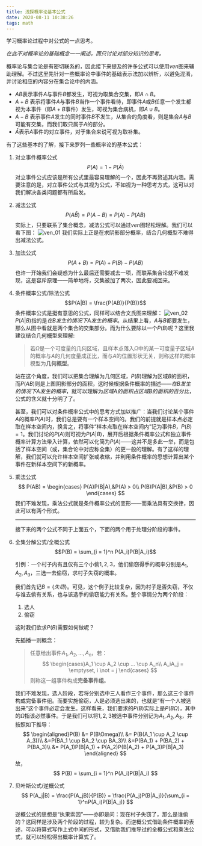 ```yaml
---
title: 浅探概率论基本公式
date: 2020-08-11 10:38:26
tags: math
---
```


学习概率论过程中对公式的一点思考。

<!--more-->

*在此不对概率论的基础概念一一阐述，而只讨论对部分知识的思考。*

概率论与集合论是有密切联系的，因此接下来提及的许多公式可以使用$ven$图来辅助理解。不过这里先针对一些概率论中事件的基础表示法加以辨析，以避免混淆，并讨论相应的内容分在集合论中的内涵。

- $AB$表示事件$A$与事件$B$都发生，可视为取集合交集，即$A \cap B$。
- $A + B$ 表示将事件$A$与事件$B$当作一个事件看待，即事件$A$或$B$任意一个发生都视为本事件（即$A + B$事件）发生，可视为集合病机，即$A \cup B$。
- $A - B$ 表示事件$A$发生的同时事件$B$不发生，从集合的角度看，则是集合$A$与$B$可能有交集，而我们取只属于$A$的部分。
- $\bar A$表示$A$事件的对立事件，对于集合来说可视为取补集。

有了这些基本的了解，接下来罗列一些概率论的基本公式：

1. 对立事件概率公式
    $$P(A) = 1 - P(\bar A)$$
    对立事件公式应该是所有公式里最容易理解的一个，因此不再赘述其内涵。需要注意的是，对立事件公式与其视为公式，不如视为一种思考方式，这可以对我们解决各类问题都有所启发。
2. 减法公式
    $$P(A \bar B) = P(A - B) = P(A) - P(AB)$$
    实际上，只要联系了集合概念，减法公式可以通过$ven$图轻松理解。我们可以看下图：
    ![ven_01](https://user-images.githubusercontent.com/61586472/89872541-af1e0880-dbeb-11ea-92c9-cc70835bfbe7.png)
    我们实际上正是在求阴影部分概率，结合几何概型不难得出减法公式。
3. 加法公式
    $$P(A + B) = P(A) + P(B) - P(AB)$$
    也许一开始我们会疑惑为什么最后还需要减去一项，而联系集合论就不难发现，这是容斥原理——简单地将，交集被加了两次，因此要减回来。
4. 条件概率公式/除法公式
    $$P(A|B) = \frac{P(AB)}{P(B)}$$
    条件概率公式是挺有意思的公式，同样可以结合文氏图来理解：
    ![ven_02](https://user-images.githubusercontent.com/61586472/89872547-b0e7cc00-dbeb-11ea-993e-c88c63b8deea.png)
    $P(A|B)$指的是*在$B$发生的情况下$A$发生的概率*。从结果上看，$A$与$B$都要发生，那么从图中看就是两个集合的交集部分。而为什么要除以一个$P(B)$呢？这里我建议结合几何概型来理解:

    > 若$\Omega$是一个可度量的几何区域，且样本点落入$\Omega$中的某一可度量子区域$A$的概率与$A$的几何度量成正比，而与$A$的位置形状无关，则称这样的概率模型为**几何概型**。

    站在这个角度，我们可以把集合理解为几何区域，$P(B)$理解为区域$B$的面积，而$P(AB)$则是上图阴影部分的面积，这时候根据条件概率的描述——*在$B$发生的情况下$A$发生的概率*，就可以理解为*区域$A$的面积占区域$B$的面积的百分比*，公式的含义就十分明了了。

    甚至，我们可以对条件概率公式中的思考方式加以推广：当我们讨论某个事件$A$的概率$P(A)$时，我们总是要有一个样本空间的。我们的前提就是样本点必定取在样本空间内，换言之，将事件“样本点取在样本空间内”记为事件$B$，$P(B) = 1$。我们讨论的$P(A)$则可视为$P(A|B)$，展开后根据条件概率公式和独立事件概率计算方法带入计算，依然可以化简为$P(A)$——这并不是多此一举，而是包括了样本空间（或，集合论中对应称全集）的更一般的理解。有了这样的理解，我们就可以允许样本空间扩张或收缩，并利用条件概率的思想计算出某个事件在新样本空间下的新概率。

5. 乘法公式
    $$
    P(AB) = \begin{cases}
    P(A)P(B|A),&P(A) > 0\\
    P(B)P(A|B),&P(B) > 0
    \end{cases}
    $$
    我们不难发现，乘法公式就是条件概率公式的变形——而乘法具有交换律，因此可以有两个形式。

    ---

    接下来的两个公式不同于上面五个，下面的两个用于处理分阶段的事件。

6. 全集分解公式/全概公式
    $$P(B) = \sum_{i = 1}^n P(A_i)P(B|A_i)$$

    引例：一个村子内有且仅有三个小偷$1, 2, 3$，他们偷窃得手的概率分别是$A_1, A_2, A_3$，三选一去偷窃，求村子失窃的概率。

    我们首先记$B = \{失窃\}$。可见，这个例子比较复杂，因为村子是否失窃，不仅与谁去偷有关系，也与该选手的偷窃能力有关系。整个事情分为两个阶段：
    1. 选人
    2. 偷窃

    这时我们欲求$P(B)$需要如何做呢？

    先插播一则概念：

    > 任意给出事件$A_1, A_2, ..., A_n$，若：
    > $$
    > \begin{cases}A_1 \cup A_2 \cup ... \cup A_n\\
    > A_iA_j = \emptyset, i \not = j
    > \end{cases}
    > $$
    > 则称这一组事件构成**完备事件组**。

    我们不难发现，选人阶段，若将分别选中三人看作三个事件，那么这三个事件构成完备事件组。而要实施偷窃，人是必须选出来的，也就是“有一个人被选出来”这个事件必定会发生。这样看来，我们要求的$P(B)$实际上是$P(B\Omega)$，其中的$\Omega$指该必然事件。于是我们可以将$1, 2, 3$被选中事件分别记为$A_1, A_2, A_3$，并按照如下推导：
    $$
    \begin{aligned}P(B) &= P(B\Omega)\\
    &= P(B(A_1 \cup A_2 \cup A_3))\\
    &=P(BA_1 \cup BA_2 \cup BA_3)\\
    &=P(BA_1) + P(BA_2) + P(BA_3)\\
    &= P(A_1)P(B|A_1) + P(A_2)P(B|A_2) + P(A_3)P(B|A_3)
    \end{aligned}
    $$
    故，
    $$
    P(B) = \sum_{i = 1}^n P(A_i)P(B|A_i)
    $$

7. 贝叶斯公式/逆概公式
    $$
    P(A_j|B) = \frac{P(A_jB)}{P(B)} = \frac{P(A_j)P(B|A_j)}{\sum_{i = 1}^nP(A_i)P(B|A_j)}
    $$

    逆概公式的思想是“执果索因”——亦即是问：现在村子失窃了，那么是谁偷的？这同样是涉及两个阶段的过程，较为复杂。而逆概公式借助条件概率的表述，可以将算式写作上式中间的形式，又借助我们推导过的全概公式和乘法公式，就可以轻松得出概率计算式了。
